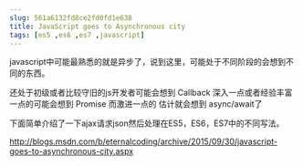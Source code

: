 ```yaml
---
slug: 561a6132fd8ce2fd0fd1e638
title: JavaScript goes to Asynchronous city
tags: [es5 ,es6 ,es7 ,javascript]
---
```


javascript中可能最熟悉的就是异步了，说到这里，可能处于不同阶段的会想到不同的东西。

还处于初级或者比较守旧的js开发者可能会想到 Callback
深入一点或者经验丰富一点的可能会想到  Promise
而激进一点的 估计就会想到  async/await了

下面简单介绍了一下ajax请求json然后处理在ES5，ES6，ES7中的不同写法。


http://blogs.msdn.com/b/eternalcoding/archive/2015/09/30/javascript-goes-to-asynchronous-city.aspx
